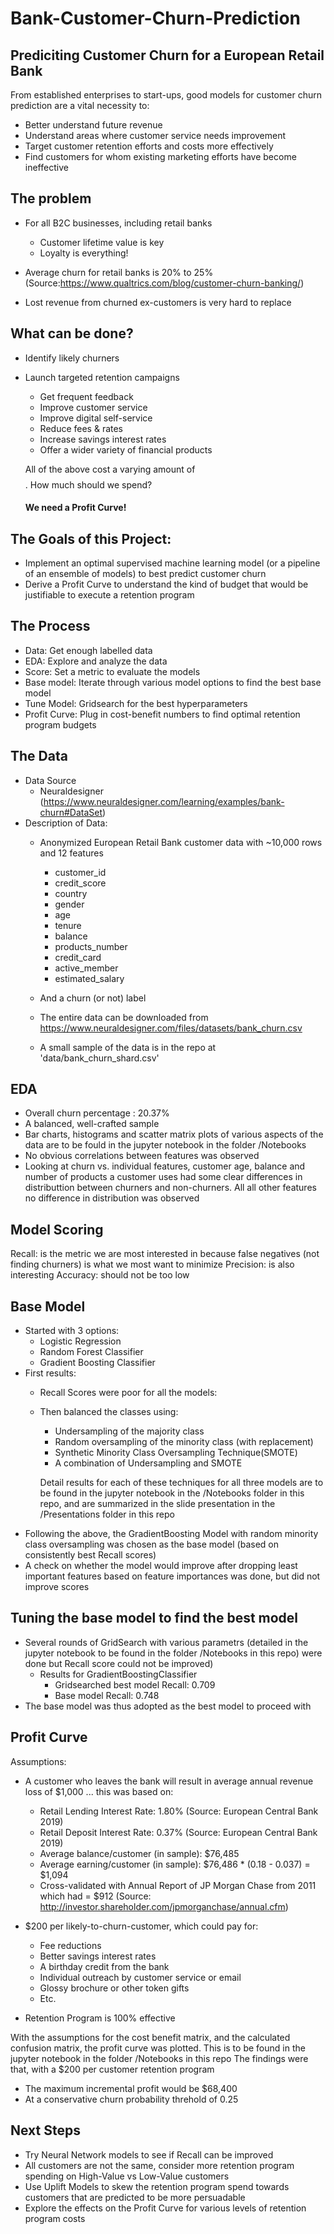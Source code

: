 # Bank-Customer-Churn-Prediction

## Prediciting Customer Churn for a European Retail Bank

From established enterprises to start-ups, good models for customer churn prediction are a vital necessity to:

- Better understand future revenue
- Understand areas where customer service needs improvement
- Target customer retention efforts and costs more effectively
- Find customers for whom existing marketing efforts have become ineffective

## The problem

- For all B2C businesses, including retail banks
  - Customer lifetime value is key
  - Loyalty is everything!

- Average churn for retail banks is 20% to 25% (Source:https://www.qualtrics.com/blog/customer-churn-banking/)
 
- Lost revenue from churned ex-customers is very hard to replace

## What can be done?

- Identify likely churners
- Launch targeted retention campaigns
  - Get frequent feedback
  - Improve customer service
  - Improve digital self-service 
  - Reduce fees & rates
  - Increase savings interest rates
  - Offer a wider variety of financial products

  All of the above cost a varying amount of $$$$. How much should we spend? 

  #### We need a Profit Curve! ####

## The Goals of this Project:

- Implement an optimal supervised machine learning model (or a pipeline of an ensemble of models) to best predict customer churn
- Derive a Profit Curve to understand the kind of budget that would be justifiable to execute a retention program

## The Process

- Data: Get enough labelled data
- EDA: Explore and analyze the data
- Score: Set a metric to evaluate the models
- Base model: Iterate through various model options to find the best base model
- Tune Model: Gridsearch for the best hyperparameters
- Profit Curve: Plug in cost-benefit numbers to find optimal retention program budgets

## The Data

- Data Source
  - Neuraldesigner (https://www.neuraldesigner.com/learning/examples/bank-churn#DataSet)
- Description of Data: 
  - Anonymized European Retail Bank customer data with ~10,000 rows and 12 features 
    - customer_id
    - credit_score
    - country
    - gender
    - age
    - tenure
    - balance
    - products_number
    - credit_card
    - active_member
    - estimated_salary
  - And a churn (or not) label
  
  - The entire data can be downloaded from https://www.neuraldesigner.com/files/datasets/bank_churn.csv
  - A small sample of the data is in the repo at 'data/bank_churn_shard.csv'

## EDA

- Overall churn percentage : 20.37%
- A balanced, well-crafted sample
- Bar charts, histograms and scatter matrix plots of various aspects of the data are to be fould in the jupyter notebook in the folder /Notebooks
- No obvious correlations between features was observed
- Looking at churn vs. individual features, customer age, balance and number of products a customer uses had some clear differences in distributtion between churners and non-churners. All all other features no difference in distribution was observed 

## Model Scoring

Recall: is the metric we are most interested in because false negatives (not finding churners) is what we most want to minimize
Precision: is also interesting
Accuracy: should not be too low

## Base Model

- Started with 3 options:
  - Logistic Regression
  - Random Forest Classifier
  - Gradient Boosting Classifier
- First results:
  - Recall Scores were poor for all the models:
  - Then balanced the classes using:
    - Undersampling of the majority class
    - Random oversampling of the minority class (with replacement)
    - Synthetic Minority Class Oversampling Technique(SMOTE)
    - A combination of Undersampling and SMOTE
    
    Detail results for each of these techniques for all three models are to be found in the jupyter notebook in the /Notebooks folder in this repo, and are summarized in the slide presentation in the /Presentations folder in this repo
- Following the above, the GradientBoosting Model with random minority class oversampling was chosen as the base model (based on consistently best Recall scores)
- A check on whether the model would improve after dropping least important features based on feature importances was done, but did not improve scores

## Tuning the base model to find the best model

- Several rounds of GridSearch with various parametrs (detailed in the jupyter notebook to be found in the folder /Notebooks in this repo) were done but Recall score could not be improved)
  - Results for GradientBoostingClassifier
    - Gridsearched best model Recall: 0.709
    - Base model Recall: 0.748
- The base model was thus adopted as the best model to proceed with

## Profit Curve

Assumptions:

- A customer who leaves the bank will result in average annual revenue loss of $1,000 ... this was based on:
  - Retail Lending Interest Rate: 1.80% (Source: European Central Bank 2019)
  - Retail Deposit Interest Rate: 0.37% (Source: European Central Bank 2019)
  - Average balance/customer (in sample): $76,485
  - Average earning/customer (in sample): $76,486 * (0.18 - 0.037) =  $1,094
  - Cross-validated with Annual Report of JP Morgan Chase from 2011 which had = $912 (Source: http://investor.shareholder.com/jpmorganchase/annual.cfm)

- $200 per likely-to-churn-customer, which could pay for:
  - Fee reductions
  - Better savings interest rates
  - A birthday credit from the bank
  - Individual outreach by customer service or email
  - Glossy brochure or other token gifts
  - Etc.

- Retention Program is 100% effective

With the assumptions for the cost benefit matrix, and the calculated confusion matrix, the profit curve was plotted. This is to be found in the jupyter notebook in the folder /Notebooks in this repo
The findings were that, with a $200 per customer retention program
- The maximum incremental profit would be $68,400
- At a conservative churn probability threhold of 0.25

## Next Steps
- Try Neural Network models to see if Recall can be improved
- All customers are not the same, consider more retention program spending on High-Value vs Low-Value customers
- Use Uplift Models to skew the retention program spend towards customers that are predicted to be more persuadable
- Explore the effects on the Profit Curve for various levels of retention program costs
